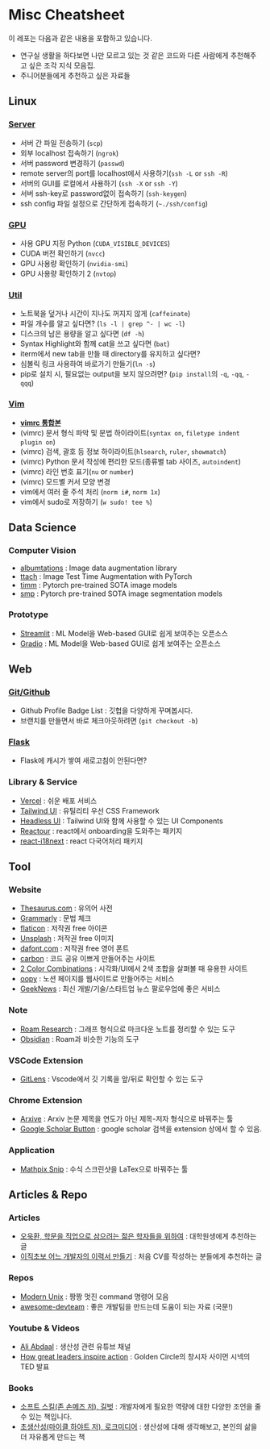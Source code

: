 # Misc Cheatsheet

이 레포는 다음과 같은 내용을 포함하고 있습니다.

- 연구실 생활을 하다보면 나만 모르고 있는 것 같은 코드와 다른 사람에게 추천해주고 싶은 조각 지식 모음집.
- 주니어분들에게 추천하고 싶은 자료들

## Linux 

### [Server](linux/server.md)

- 서버 간 파일 전송하기 (`scp`)
- 외부 localhost 접속하기 (`ngrok`)
- 서버 password 변경하기 (`passwd`)
- remote server의 port를 localhost에서 사용하기(`ssh -L` or `ssh -R`)
- 서버의 GUI를 로컬에서 사용하기 (`ssh -X` or `ssh -Y`)
- 서버 ssh-key로 password없이 접속하기 (`ssh-keygen`)
- ssh config 파일 설정으로 간단하게 접속하기 (`~./ssh/config`)

### [GPU](linux/gpu.md)

- 사용 GPU 지정 Python (`CUDA_VISIBLE_DEVICES`)
- CUDA 버전 확인하기 (`nvcc`)
- GPU 사용량 확인하기 (`nvidia-smi`)
- GPU 사용량 확인하기 2 (`nvtop`)

### [Util](linux/util.md)

- 노트북을 덮거나 시간이 지나도 꺼지지 않게 (`caffeinate`)
- 파일 개수를 알고 싶다면? (`ls -l | grep ^- | wc -l`)
- 디스크의 남은 용량을 알고 싶다면 (`df -h`)
- Syntax Highlight와 함께 cat을 쓰고 싶다면 (`bat`)
- iterm에서 new tab을 만들 때 directory를 유지하고 싶다면?
- 심볼릭 링크 사용하여 바로가기 만들기(`ln -s`)
- pip로 설치 시, 필요없는 output을 보지 않으려면? (`pip install`의 `-q`, `-qq`, `-qqq`)

### [Vim](linux/vim.md)

- **[vimrc 통합본](/linux/.vimrc)**
- (vimrc) 문서 형식 파악 및 문법 하이라이트(`syntax on`, `filetype indent plugin on`)
- (vimrc) 검색, 괄호 등 정보 하이라이트(`hlsearch`, `ruler`, `showmatch`)
- (vimrc) Python 문서 작성에 편리한 모드(종류별 tab 사이즈, `autoindent`)
- (vimrc) 라인 번호 표기(`nu` or `number`)
- (vimrc) 모드별 커서 모양 변경
- vim에서 여러 줄 주석 처리 (`norm i#`, `norm 1x`)
- vim에서 sudo로 저장하기 (`w sudo! tee %`)

## Data Science

### Computer Vision

- [albumtations](https://github.com/albumentations-team/albumentations) : Image data augmentation library
- [ttach](https://github.com/qubvel/ttach) : Image Test Time Augmentation with PyTorch
- [timm](https://github.com/rwightman/pytorch-image-models) : Pytorch pre-trained SOTA image models
- [smp](https://github.com/qubvel/segmentation_models.pytorch) : Pytorch pre-trained SOTA image segmentation models

### Prototype

- [Streamlit](https://github.com/streamlit/streamlit) : ML Model을 Web-based GUI로 쉽게 보여주는 오픈소스
- [Gradio](https://github.com/gradio-app/gradio) : ML Model을 Web-based GUI로 쉽게 보여주는 오픈소스

## Web

### [Git/Github](web/github.md)

- Github Profile Badge List : 깃헙을 다양하게 꾸며봅시다.
- 브랜치를 만들면서 바로 체크아웃하려면 (`git checkout -b`)

### [Flask](web/flask.md)

- Flask에 캐시가 쌓여 새로고침이 안된다면?

### Library & Service

- [Vercel](https://vercel.com/) : 쉬운 배포 서비스
- [Tailwind UI](https://tailwindui.com/) : 유틸리티 우선 CSS Framework 
- [Headless UI](https://headlessui.dev/) : Tailwind UI와 함께 사용할 수 있는 UI Components
- [Reactour](https://github.com/elrumordelaluz/reactour) : react에서 onboarding을 도와주는 패키지
- [react-i18next](https://github.com/i18next/react-i18next) : react 다국어처리 패키지

## Tool

### Website

- [Thesaurus.com](https://www.thesaurus.com/) : 유의어 사전
- [Grammarly](https://app.grammarly.com/) : 문법 체크
- [flaticon](https://www.flaticon.com/) : 저작권 free 아이콘
- [Unsplash](https://unsplash.com/) : 저작권 free 이미지
- [dafont.com](https://www.dafont.com/) : 저작권 free 영어 폰트
- [carbon](https://carbon.now.sh/) : 코드 공유 이쁘게 만들어주는 사이트
- [2 Color Combinations](https://2colors.colorion.co/) : 시각화/UI에서 2색 조합을 살펴볼 때 유용한 사이트
- [oopy](https://www.oopy.io/) : 노션 페이지를 웹사이트로 만들어주는 서비스
- [GeekNews](https://news.hada.io/) : 최신 개발/기술/스타트업 뉴스 팔로우업에 좋은 서비스

### Note

- [Roam Research](https://roamresearch.com/) : 그래프 형식으로 마크다운 노트를 정리할 수 있는 도구
- [Obsidian](https://obsidian.md/) : Roam과 비슷한 기능의 도구

### VSCode Extension

- [GitLens](https://github.com/Axosoft/vscode-gitlens) : Vscode에서 깃 기록을 앞/뒤로 확인할 수 있는 도구

### Chrome Extension

- [Arxive](https://chrome.google.com/webstore/detail/arxive/hkoblclipggkhhbllgefhnbjdcajmelh/related?hl=ko) : Arxiv 논문 제목을 연도가 아닌 제목-저자 형식으로 바꿔주는 툴
- [Google Scholar Button](https://chrome.google.com/webstore/detail/google-scholar-button/ldipcbpaocekfooobnbcddclnhejkcpn?hl=en) : google scholar 검색을 extension 상에서 할 수 있음.

### Application

- [Mathpix Snip](https://mathpix.com/) : 수식 스크린샷을 LaTex으로 바꿔주는 툴

## Articles & Repo

### Articles

- [오욱환, 학문을 직업으로 삼으려는 젊은 학자들을 위하여](http://home.ewha.ac.kr/~oookwhan/essay/essay2-toyoung.htm) : 대학원생에게 추천하는 글
- [이직초보 어느 개발자의 이력서 만들기](https://techblog.woowahan.com/2531/) : 처음 CV를 작성하는 분들에게 추천하는 글

### Repos

- [Modern Unix](https://github.com/ibraheemdev/modern-unix) : 짱짱 멋진 command 명령어 모음
- [awesome-devteam](https://github.com/leehosung/awesome-devteam) : 좋은 개발팀을 만드는데 도움이 되는 자료 (국문!)

### Youtube & Videos

- [Ali Abdaal](https://www.youtube.com/channel/UCoOae5nYA7VqaXzerajD0lg) : 생산성 관련 유튜브 채널
- [How great leaders inspire action](https://www.ted.com/talks/simon_sinek_how_great_leaders_inspire_action/up-next?language=en) : Golden Circle의 창시자 사이먼 시넥의 TED 발표

### Books

- [소프트 스킬(존 손메즈 저), 길벗](http://www.yes24.com/Product/Goods/23161141) : 개발자에게 필요한 역량에 대한 다양한 조언을 줄 수 있는 책입니다.
- [초생산성(마이클 하야트 저), 로크미디어](http://www.kyobobook.co.kr/product/detailViewKor.laf?mallGb=KOR&ejkGb=KOR&barcode=9791135465512) : 생산성에 대해 생각해보고, 본인의 삶을 더 자유롭게 만드는 책
